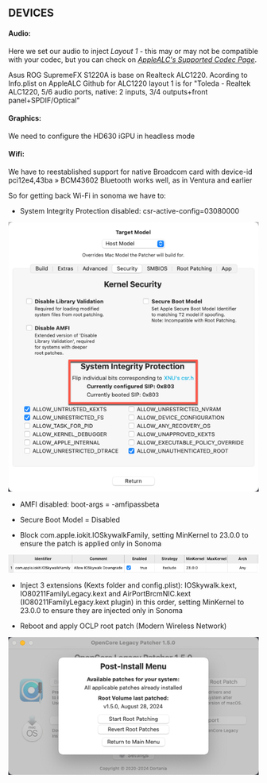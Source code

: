 
## DEVICES


#### Audio:

Here we set our audio to inject _Layout 1_ - this may or may not be compatible with your codec, but you can check on [_AppleALC's Supported Codec Page_](https://github.com/acidanthera/AppleALC/wiki/Supported-codecs).

Asus ROG SupremeFX S1220A is base on Realteck ALC1220.
Acording to Info.plist on AppleALC Github for ALC1220 layout 1 is for "Toleda - Realtek ALC1220, 5/6 audio ports, native: 2 inputs, 3/4 outputs+front panel+SPDIF/Optical"


#### Graphics:

We need to configure the HD630 iGPU in headless mode

#### Wifi:

We have to reestablished support for native Broadcom card with device-id pci12e4,43ba » BCM43602
Bluetooth works well, as in Ventura and earlier

So for getting back Wi-Fi in sonoma we have to:
- System Integrity Protection disabled: csr-active-config=03080000

![SIP Disabled](./Images/Wifi_SIP_Disabled.png)
- AMFI disabled: boot-args = -amfipassbeta

- Secure Boot Model = Disabled

- Block com.apple.iokit.IOSkywalkFamily, setting MinKernel to 23.0.0 to ensure the patch is applied only in Sonoma

![Block](./Images/Wifi_Kernel_Block.png)
- Inject 3 extensions (Kexts folder and config.plist): IOSkywalk.kext, IO80211FamilyLegacy.kext and AirPortBrcmNIC.kext (IO80211FamilyLegacy.kext plugin) in this order, setting MinKernel to 23.0.0 to ensure they are injected only in Sonoma

- Reboot and apply OCLP root patch (Modern Wireless Network)

![Modern Wireless Network](./Images/Wifi_OPLP_Patch.png)
